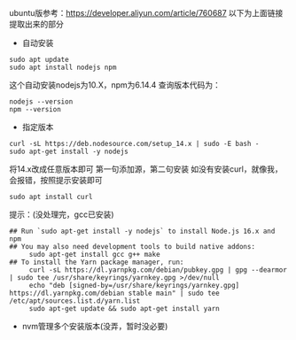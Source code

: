 ubuntu版参考：https://developer.aliyun.com/article/760687
以下为上面链接提取出来的部分
- 自动安装
```shell
sudo apt update
sudo apt install nodejs npm
```
这个自动安装nodejs为10.X，npm为6.14.4
查询版本代码为：
```
nodejs --version
npm --version
```
- 指定版本
```
curl -sL https://deb.nodesource.com/setup_14.x | sudo -E bash -
sudo apt-get install -y nodejs
```
将14.x改成任意版本即可
第一句添加源，第二句安装
如没有安装curl，就像我，会报错，按照提示安装即可
```
sudo apt install curl
```

提示：(没处理完，gcc已安装)
```
## Run `sudo apt-get install -y nodejs` to install Node.js 16.x and npm
## You may also need development tools to build native addons:
     sudo apt-get install gcc g++ make
## To install the Yarn package manager, run:
     curl -sL https://dl.yarnpkg.com/debian/pubkey.gpg | gpg --dearmor | sudo tee /usr/share/keyrings/yarnkey.gpg >/dev/null
     echo "deb [signed-by=/usr/share/keyrings/yarnkey.gpg] https://dl.yarnpkg.com/debian stable main" | sudo tee /etc/apt/sources.list.d/yarn.list
     sudo apt-get update && sudo apt-get install yarn
```
- nvm管理多个安装版本(没弄，暂时没必要)